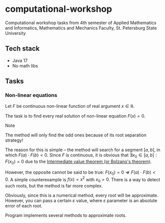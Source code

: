 # computational-workshop
Computational workshop tasks from 4th semester of Applied Mathematics and Informatics, Mathematics and Mechanics Faculty, St. Petersburg State University
## Tech stack
+ Java 17
+ No math libs
## Tasks
### Non-linear equations
Let $F$ be continuous non-linear function of real argument $x\in\mathbb{R}$.

The task is to find every real solution of non-linear equation $F(x)=0$.

> [!NOTE] 
> The method will only find the odd ones because of its root separation strategy!

The reason for this is simple – the method will search for a segment $[a,b]$, in which $F(a)\cdot F(b)<0$. Since $F$ is continuous, it is obvious that $\exists x_0\in[a,b]:F(x_0)=0$ due to the [Intermediate value theorem (or Bolzano's theorem)](https://en.wikipedia.org/wiki/Intermediate_value_theorem).

However, the opposite cannot be said to be true: $F(x_0)=0\not\Rightarrow F(a)\cdot F(b)<0$. A simple counterexample is $f(x)=x^2$ with $x_0=0$. There is a way to detect such roots, but the method is far more complex.

Obviously, since this is a numerical method, every root will be approximate. However, you can pass a certain $\varepsilon$ value, where $\varepsilon$ parameter is an absolute error of each root.

Program implements several methods to approximate roots. 
